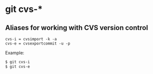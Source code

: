 # git cvs-*

## Aliases for working with CVS version control

```gitconfig
cvs-i = cvsimport -k -a
cvs-e = cvsexportcommit -u -p
```

Example:

```sh
$ git cvs-i
$ git cvs-e
```
